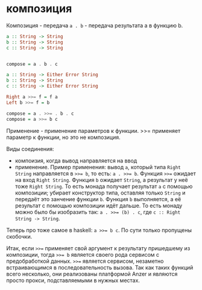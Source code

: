 # композиция

Композиция - передача `a . b` - передача результата a в функцию b.

```haskell
a :: String -> String
b :: String -> String
c :: String -> String


compose = a . b . c
```

```haskell
a :: String -> Either Error String
b :: String -> String
c :: String -> Either Error String

Right a >>= f = f a
Left b >>= f = b

compose = a . >>= . b . c
compose = a >>= b c
```

Применение - применение параметров к функции. >>= применяет параметр к функции, но это не композиция.

Виды соединения:
- компоизия, когда вывод направляется на ввод
- применение. Пример применения: вывод `a`, который типа `Right String` направляется в `>>= b`, то есть: `a . >>= b`. Функция `>>=` ожидает на вход `Right String`. Функция `b` ожидает `String`, а результат у неё тоже `Right String`. То есть монада получает результат `a` с помощью композиции; убирает конструктор типа, оставляя только `String` и передаёт это занчение функции `b`. Функция `b` выполняется, а её результат с помощью композиции идёт дальше. То есть монаду можно было бы изобразить так: `a . >>= (b) . c`, где `c :: Right String -> String`.

Теперь про тоже самое в haskell: `a >>= b c`. По сути только пропущены скобочки.

Итак, если `>>=` применяет свой аргумент к результату пришедшему из композиции, тогда `>>= b` является своего рода сервисом с предобработкой данных. `>>=` является сервисом, незаметно встраивающимся в последовательность вызова. Так как таких функций всего несколько, они реализованы  платформой Anzer и являются просто прокси, подставляемыми в нужных местах.